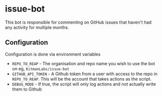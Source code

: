 # issue-bot

This bot is responsible for commenting on GitHub issues that haven't had any activity for multiple months.

## Configuration

Configuration is done via environment variables

* `REPO_TO_REAP` - The organisation and repo name you wish to use the bot on eg, `KitmanLabs/issue-bot`
*  `GITHUB_API_TOKEN` - A Github token from a user with access to the repo in `REPO_TO_REAP`. This will be the account that takes actions as the script.
* `DEBUG_MODE` - If true, the script will only log actions and not actually write them to Github
